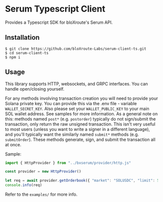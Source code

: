 # Serum Typescript Client

Provides a Typescript SDK for bloXroute's Serum API.

## Installation

```
$ git clone https://github.com/bloXroute-Labs/serum-client-ts.git
$ cd serum-client-ts
$ npm i
```

## Usage

This library supports HTTP, websockets, and GRPC interfaces. You can handle open/closing yourself.

For any methods involving transaction creation you will need to provide your 
Solana private key. You can provide this via the .env file - variable 
`WALLET_SECRET_KEY`. Also please set your `WALLET_PUBLIC_KEY` to your main SOL wallet address.
See samples for more information. 
As a general note on this: methods named `post*` (e.g. `postorder`) typically 
do not sign/submit the transaction, only return the raw unsigned transaction. 
This isn't very useful to most users (unless you want to write a signer in a 
different language), and you'll typically want the similarly named `submit*` 
methods (e.g. `submitOrder`). These methods generate, sign, and submit the
transaction all at once.

Sample:

```typescript
import { HttpProvider } from "../bxserum/provider/http.js"

const provider = new HttpProvider()
    
let req = await provider.getOrderbook({ "market": "SOLUSDC", "limit": 5 })
console.info(req)
```

Refer to the `examples/` for more info.

